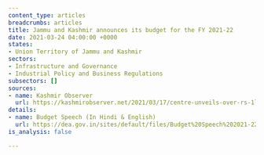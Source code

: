 ```yaml
---
content_type: articles
breadcrumbs: articles
title: Jammu and Kashmir announces its budget for the FY 2021-22
date: 2021-03-24 04:00:00 +0000
states:
- Union Territory of Jammu and Kashmir
sectors:
- Infrastructure and Governance
- Industrial Policy and Business Regulations
subsectors: []
sources:
- name: Kashmir Observer
  url: https://kashmirobserver.net/2021/03/17/centre-unveils-over-rs-1lakh-crore-budget-of-jk-for-2021-22/
details:
- name: Budget Speech (In Hindi & English)
  url: https://dea.gov.in/sites/default/files/Budget%20Speech%202021-22.pdf
is_analysis: false

---
```

